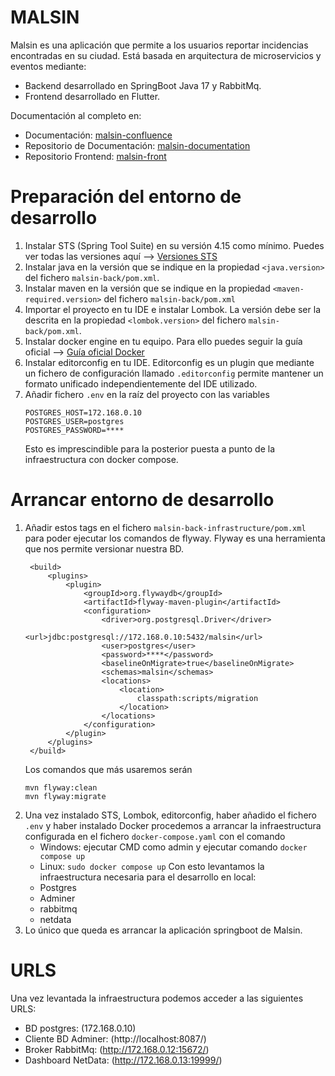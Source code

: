 # MALSIN
Malsin es una aplicación que permite a los usuarios reportar incidencias encontradas en su ciudad.
Está basada en arquitectura de microservicios y eventos mediante:
- Backend desarrollado en SpringBoot Java 17 y RabbitMq.
- Frontend desarrollado en Flutter.

Documentación al completo en:
- Documentación: [malsin-confluence](https://bgtiban.atlassian.net/wiki/spaces/GM/pages/917517/Modelo+C4+MALSIN)
- Repositorio de Documentación: [malsin-documentation](https://github.com/bgtiban/malsin-documentation)
- Repositorio Frontend: [malsin-front](https://github.com/bgtiban/malsin-front)


# Preparación del entorno de desarrollo 

1. Instalar STS (Spring Tool Suite) en su versión 4.15 como mínimo. Puedes ver todas las versiones aquí --> [Versiones STS](https://github.com/spring-projects/sts4/wiki/Previous-Versions)
2. Instalar java en la versión que se indique en la propiedad `<java.version>` del fichero `malsin-back/pom.xml`.
3. Instalar maven en la versión que se indique en la propiedad `<maven-required.version>` del fichero `malsin-back/pom.xml`
4. Importar el proyecto en tu IDE e instalar Lombok. La versión debe ser la descrita en la propiedad `<lombok.version>` del fichero `malsin-back/pom.xml`.
5. Instalar docker engine en tu equipo. Para ello puedes seguir la guía oficial --> [Guía oficial Docker](https://docs.docker.com/engine/install/)
6. Instalar editorconfig en tu IDE. Editorconfig es un plugin que mediante un fichero de configuración llamado `.editorconfig` permite mantener un formato unificado independientemente del IDE utilizado.
7. Añadir fichero `.env` en la raíz del proyecto con las variables
	  ```
      POSTGRES_HOST=172.168.0.10
	  POSTGRES_USER=postgres
	  POSTGRES_PASSWORD=****
	  ```
   Esto es imprescindible para la posterior puesta a punto de la infraestructura con  docker compose.

# Arrancar entorno de desarrollo

1. Añadir estos tags en el fichero `malsin-back-infrastructure/pom.xml` para poder ejecutar los comandos de flyway. Flyway es una herramienta que nos permite versionar nuestra BD.
   ```
    <build>
		<plugins>
			<plugin>
				<groupId>org.flywaydb</groupId>
				<artifactId>flyway-maven-plugin</artifactId>
				<configuration>
					<driver>org.postgresql.Driver</driver>
					<url>jdbc:postgresql://172.168.0.10:5432/malsin</url>
					<user>postgres</user>
					<password>****</password>
					<baselineOnMigrate>true</baselineOnMigrate>
					<schemas>malsin</schemas>
					<locations>
						<location>
							classpath:scripts/migration
						</location>
					</locations>
				</configuration>
			</plugin>
		</plugins>
	</build>
   ```
   Los comandos que más usaremos serán
   ```
   mvn flyway:clean
   mvn flyway:migrate
   ```
2. Una vez instalado STS, Lombok, editorconfig, haber añadido el fichero `.env` y haber instalado Docker procedemos a arrancar la infraestructura configurada en el fichero `docker-compose.yaml` con el comando 
   - Windows: ejecutar CMD como admin y ejecutar comando `docker compose up` 
   - Linux: `sudo docker compose up`
   Con esto levantamos la infraestructura necesaria para el desarrollo en local:
    - Postgres
    - Adminer
    - rabbitmq
    - netdata
3. Lo único que queda es arrancar la aplicación springboot de Malsin.

# URLS
Una vez levantada la infraestructura podemos acceder a las siguientes URLS:
- BD postgres: (172.168.0.10)
- Cliente BD Adminer: (http://localhost:8087/)
- Broker RabbitMq: (http://172.168.0.12:15672/)
- Dashboard NetData: (http://172.168.0.13:19999/) 

